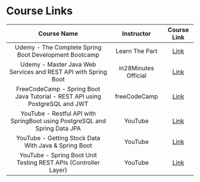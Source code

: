# Course Links

|                                 Course Name                                  |      Instructor      |                                     Course Link                                      |
| :--------------------------------------------------------------------------: | :------------------: | :----------------------------------------------------------------------------------: |
|            Udemy - The Complete Spring Boot Development Bootcamp             |    Learn The Part    | [Link](https://www.udemy.com/course/the-complete-spring-boot-development-bootcamp/)  |
|        Udemy - Master Java Web Services and REST API with Spring Boot        | in28Minutes Official |          [Link](https://www.udemy.com/course/spring-web-services-tutorial/)          |
| FreeCodeCamp - Spring Boot Java Tutorial - REST API using PostgreSQL and JWT |     freeCodeCamp     | [Link](https://www.youtube.com/watch?v=5VUjP1wMqoE&t=1s&ab_channel=freeCodeCamp.org) |
|  YouTube - Restful API with SpringBoot using PostgreSQL and Spring Data JPA  |       YouTube        |      [Link](https://www.youtube.com/watch?v=ZTxn38j4DJE&ab_channel=2BDeveloper)      |
|             YouTube - Getting Stock Data With Java & Spring Boot             |       YouTube        |       [Link](https://www.youtube.com/watch?v=aDpjiCLr4KM&ab_channel=ShaneLee)        |
|       YouTube - Spring Boot Unit Testing REST APIs (Controller Layer)        |       YouTube        |       [Link](https://www.youtube.com/watch?v=aoAKzP62nKM&ab_channel=CodeJava)        |
